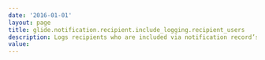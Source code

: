 ```yaml
---
date: '2016-01-01'
layout: page
title: glide.notification.recipient.include_logging.recipient_users
description: Logs recipients who are included via notification record’s Usersfield (recipient_users).
value:  
---
```

